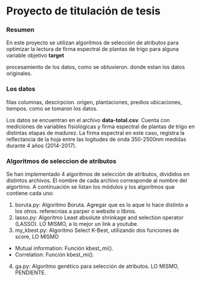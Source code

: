 # Proyecto de titulación de tesis

### Resumen
En este proyecto se utilizan algoritmos de selección de atributos para optimizar la lectura de firma espectral de plantas de trigo para alguna variable objetivo **target**

procesamiento de los datos, como se obtuvieron. donde estan los datos originales.

### Los datos

filas columnas, descirpcion. origen, plantaciones, predios ubicaciones, tiempos. como se tomaron los datos.

Los datos se encuentran en el archivo **data-total.csv**. Cuenta con mediciones de variables fisiológicas y firma espectral de plantas de trigo en distintas etapas de madurez. 
La firma espectral en este caso, registra la reflectancia de la hoja entre las logitudes de onda 350-2500nm medidas durante 4 años (2014-2017).

### Algoritmos de seleccion de atributos

Se han implementado 4 algoritmos de selección de atributos, divididos en distintos archivos. El nombre de cada archivo corresponde al nombre del algortimo. A continuación se listan los módulos y los algoritmos que contiene cada uno:

1. boruta.py: Algoritmo Boruta. Agregar que es lo aque lo hace distinto a los otros. referecnias a parper o website o libros.
2. lasso.py: Algoritmo Least absolute shrinkage and selection operator (LASSO). LO MISMO, a lo mejor un link a youtube.
3. my_kbest.py: Algoritmo Select K-Best, utilizando dos funciones de score, LO MISMO
  * Mutual information: Función kbest_mi().
  * Correlation: Función kbest_mi().
4. ga.py: Algoritmo genético para selección de atributos. LO MISMO, PENDIENTE.
